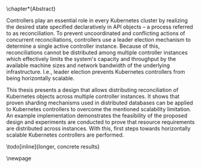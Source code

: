 \chapter*{Abstract}

Controllers play an essential role in every Kubernetes cluster by realizing the desired state specified declaratively in API objects – a process referred to as reconciliation.
To prevent uncoordinated and conflicting actions of concurrent reconciliations, controllers use a leader election mechanism to determine a single active controller instance.
Because of this, reconciliations cannot be distributed among multiple controller instances which effectively limits the system's capacity and throughput by the available machine sizes and network bandwidth of the underlying infrastructure.
I.e., leader election prevents Kubernetes controllers from being horizontally scalable.

This thesis presents a design that allows distributing reconciliation of Kubernetes objects across multiple controller instances.
It shows that proven sharding mechanisms used in distributed databases can be applied to Kubernetes controllers to overcome the mentioned scalability limitation.
An example implementation demonstrates the feasibility of the proposed design and experiments are conducted to prove that resource requirements are distributed across instances. 
With this, first steps towards horizontally scalable Kubernetes controllers are performed.

\todo[inline]{longer, concrete results}

\newpage
